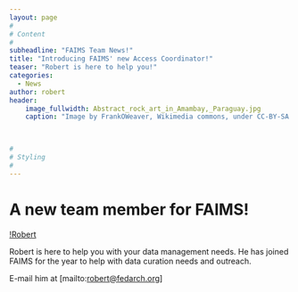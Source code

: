 ```yaml
---
layout: page
#
# Content
#
subheadline: "FAIMS Team News!"
title: "Introducing FAIMS' new Access Coordinator!"
teaser: "Robert is here to help you!"
categories:
  - News
author: robert
header:
    image_fullwidth: Abstract_rock_art_in_Amambay,_Paraguay.jpg
    caption: "Image by FrankOWeaver, Wikimedia commons, under CC-BY-SA 2013" 
    


#
# Styling
#
---
```


# A new team member for FAIMS!

[!Robert](Portrait_Robert.gif)

Robert is here to help you with your data management needs. He has joined FAIMS for the year to help with data curation needs and outreach.

E-mail him at [mailto:robert@fedarch.org]

